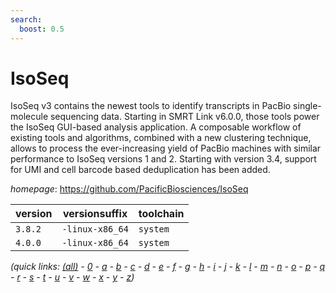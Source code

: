 ```yaml
---
search:
  boost: 0.5
---
```

# IsoSeq

IsoSeq v3 contains the newest tools to identify transcripts  in PacBio single-molecule sequencing data. Starting in SMRT  Link v6.0.0, those tools power the IsoSeq GUI-based analysis  application. A composable workflow of existing tools and  algorithms, combined with a new clustering technique, allows  to process the ever-increasing yield of PacBio machines with  similar performance to IsoSeq versions 1 and 2. Starting with  version 3.4, support for UMI and cell barcode based  deduplication has been added.

*homepage*: <https://github.com/PacificBiosciences/IsoSeq>

version | versionsuffix | toolchain
--------|---------------|----------
``3.8.2`` | ``-linux-x86_64`` | ``system``
``4.0.0`` | ``-linux-x86_64`` | ``system``


*(quick links: [(all)](../index.md) - [0](../0/index.md) - [a](../a/index.md) - [b](../b/index.md) - [c](../c/index.md) - [d](../d/index.md) - [e](../e/index.md) - [f](../f/index.md) - [g](../g/index.md) - [h](../h/index.md) - [i](../i/index.md) - [j](../j/index.md) - [k](../k/index.md) - [l](../l/index.md) - [m](../m/index.md) - [n](../n/index.md) - [o](../o/index.md) - [p](../p/index.md) - [q](../q/index.md) - [r](../r/index.md) - [s](../s/index.md) - [t](../t/index.md) - [u](../u/index.md) - [v](../v/index.md) - [w](../w/index.md) - [x](../x/index.md) - [y](../y/index.md) - [z](../z/index.md))*

